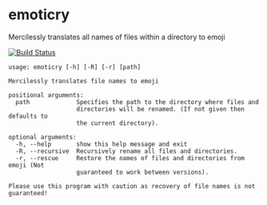 # emoticry

Mercilessly translates all names of files within a directory to emoji

[![Build Status](https://travis-ci.org/saxbophone/emoticry.svg?branch=develop)](https://travis-ci.org/saxbophone/emoticry)

```
usage: emoticry [-h] [-R] [-r] [path]

Mercilessly translates file names to emoji

positional arguments:
  path             Specifies the path to the directory where files and
                   directories will be renamed. (If not given then defaults to
                   the current directory).

optional arguments:
  -h, --help       show this help message and exit
  -R, --recursive  Recursively rename all files and directories.
  -r, --rescue     Restore the names of files and directories from emoji (Not
                   guaranteed to work between versions).

Please use this program with caution as recovery of file names is not
guaranteed!
```
